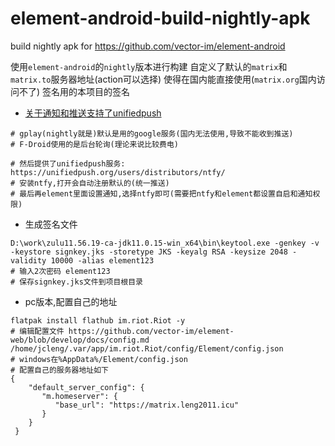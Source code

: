 # element-android-build-nightly-apk
build nightly apk for https://github.com/vector-im/element-android


使用`element-android`的`nightly`版本进行构建
自定义了默认的`matrix`和`matrix.to`服务器地址(action可以选择)
使得在国内能直接使用(`matrix.org`国内访问不了)
签名用的本项目的签名

- [关于通知和推送支持了unifiedpush](https://github.com/vector-im/element-android/blob/develop/docs/unifiedpush.md)

```shell
# gplay(nightly就是)默认是用的google服务(国内无法使用,导致不能收到推送)
# F-Droid使用的是后台轮询(理论来说比较费电)

# 然后提供了unifiedpush服务: https://unifiedpush.org/users/distributors/ntfy/
# 安装ntfy,打开会自动注册默认的(统一推送)
# 最后再element里面设置通知,选择ntfy即可(需要把ntfy和element都设置自启和通知权限)
```

- 生成签名文件

```shell
D:\work\zulu11.56.19-ca-jdk11.0.15-win_x64\bin\keytool.exe -genkey -v -keystore signkey.jks -storetype JKS -keyalg RSA -keysize 2048 -validity 10000 -alias element123
# 输入2次密码 element123
# 保存signkey.jks文件到项目根目录
```

- pc版本,配置自己的地址

```shell
flatpak install flathub im.riot.Riot -y
# 编辑配置文件 https://github.com/vector-im/element-web/blob/develop/docs/config.md
/home/jcleng/.var/app/im.riot.Riot/config/Element/config.json
# windows在%AppData%/Element/config.json
# 配置自己的服务器地址如下
{
    "default_server_config": {
       "m.homeserver": {
          "base_url": "https://matrix.leng2011.icu"
       }
    }
 }

```
